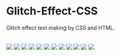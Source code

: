 # Glitch-Effect-CSS
Glitch effect text making by CSS and HTML.
<br><br><br>
<img src="https://user-images.githubusercontent.com/74421641/212450787-48f71adf-2b35-4e38-9665-aca0ff7e5593.png">
<img src="https://user-images.githubusercontent.com/74421641/212450786-4e2e51fe-5be5-4d96-a28c-abc7b0fac03d.png">
<img src="https://user-images.githubusercontent.com/74421641/212450785-4212fd0f-91d5-4a38-80c8-e5ee8d1eeafc.png">
<img src="https://user-images.githubusercontent.com/74421641/212450770-d9b8e531-89b7-4560-a37c-77dc26556180.png">
<img src="https://user-images.githubusercontent.com/74421641/212450768-adc48935-1649-48c7-b60e-156d98138d26.png">
<img src="https://user-images.githubusercontent.com/74421641/212450767-87ef08ae-248d-40e8-b892-cd0ab01f03c6.png">
<img src="https://user-images.githubusercontent.com/74421641/212450765-bfcb39f4-2610-4939-b1e1-55e7f1d227f5.png">
<img src="https://user-images.githubusercontent.com/74421641/212450764-4525bc32-7d09-47b6-980f-6d12bc3ce773.png">
<img src="https://user-images.githubusercontent.com/74421641/212450754-6fdef06e-588b-4b06-8e94-537f0ce3c6c6.png">
<img src="https://user-images.githubusercontent.com/74421641/212450751-7b4b06f3-d877-462e-8c8c-fa1bb2214dd3.png">
<img src="https://user-images.githubusercontent.com/74421641/212450749-053b3991-4a74-4476-8069-4cc52966c772.png">
<img src="https://user-images.githubusercontent.com/74421641/212450748-127470dc-0a8f-4cdd-a372-fe7906c00bae.png">

